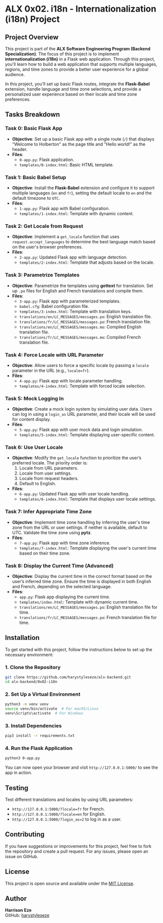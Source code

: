 # ALX 0x02. i18n - Internationalization (i18n) Project

## Project Overview

This project is part of the **ALX Software Engineering Program (Backend Specialization)**. The focus of this project is to implement **internationalization (i18n)** in a Flask web application. Through this project, you'll learn how to build a web application that supports multiple languages, regions, and time zones to provide a better user experience for a global audience.

In this project, you'll set up basic Flask routes, integrate the **Flask-Babel** extension, handle language and time zone selections, and provide a personalized user experience based on their locale and time zone preferences.

## Tasks Breakdown

### Task 0: Basic Flask App

- **Objective**: Set up a basic Flask app with a single route (`/`) that displays "Welcome to Holberton" as the page title and "Hello world!" as the header.
- **Files**:
  - `0-app.py`: Flask application.
  - `templates/0-index.html`: Basic HTML template.

### Task 1: Basic Babel Setup

- **Objective**: Install the **Flask-Babel** extension and configure it to support multiple languages (`en` and `fr`), setting the default locale to `en` and the default timezone to `UTC`.
- **Files**:
  - `1-app.py`: Flask app with Babel configuration.
  - `templates/1-index.html`: Template with dynamic content.
  
### Task 2: Get Locale from Request

- **Objective**: Implement a `get_locale` function that uses `request.accept_languages` to determine the best language match based on the user's browser preferences.
- **Files**:
  - `2-app.py`: Updated Flask app with language detection.
  - `templates/2-index.html`: Template that adjusts based on the locale.

### Task 3: Parametrize Templates

- **Objective**: Parametrize the templates using **gettext** for translation. Set up `.po` files for English and French translations and compile them.
- **Files**:
  - `3-app.py`: Flask app with parameterized templates.
  - `babel.cfg`: Babel configuration file.
  - `templates/3-index.html`: Template with translation keys.
  - `translations/en/LC_MESSAGES/messages.po`: English translation file.
  - `translations/fr/LC_MESSAGES/messages.po`: French translation file.
  - `translations/en/LC_MESSAGES/messages.mo`: Compiled English translation file.
  - `translations/fr/LC_MESSAGES/messages.mo`: Compiled French translation file.

### Task 4: Force Locale with URL Parameter

- **Objective**: Allow users to force a specific locale by passing a `locale` parameter in the URL (e.g., `locale=fr`).
- **Files**:
  - `4-app.py`: Flask app with locale parameter handling.
  - `templates/4-index.html`: Template with forced locale selection.

### Task 5: Mock Logging In

- **Objective**: Create a mock login system by simulating user data. Users can log in using a `login_as` URL parameter, and their locale will be used for content display.
- **Files**:
  - `5-app.py`: Flask app with user mock data and login simulation.
  - `templates/5-index.html`: Template displaying user-specific content.

### Task 6: Use User Locale

- **Objective**: Modify the `get_locale` function to prioritize the user’s preferred locale. The priority order is:
  1. Locale from URL parameters.
  2. Locale from user settings.
  3. Locale from request headers.
  4. Default to English.
- **Files**:
  - `6-app.py`: Updated Flask app with user locale handling.
  - `templates/6-index.html`: Template that displays user locale settings.

### Task 7: Infer Appropriate Time Zone

- **Objective**: Implement time zone handling by inferring the user's time zone from the URL or user settings. If neither is available, default to UTC. Validate the time zone using **pytz**.
- **Files**:
  - `7-app.py`: Flask app with time zone inference.
  - `templates/7-index.html`: Template displaying the user's current time based on their time zone.

### Task 8: Display the Current Time (Advanced)

- **Objective**: Display the current time in the correct format based on the user’s inferred time zone. Ensure the time is displayed in both English and French, depending on the selected language.
- **Files**:
  - `app.py`: Flask app displaying the current time.
  - `templates/index.html`: Template with dynamic current time.
  - `translations/en/LC_MESSAGES/messages.po`: English translation file for time.
  - `translations/fr/LC_MESSAGES/messages.po`: French translation file for time.

## Installation

To get started with this project, follow the instructions below to set up the necessary environment:

### 1. Clone the Repository

```bash
git clone https://github.com/harystyleseze/alx-backend.git
cd alx-backend/0x02-i18n
```

### 2. Set Up a Virtual Environment

```bash
python3 -m venv venv
source venv/bin/activate  # For macOS/Linux
venv\Scripts\activate  # For Windows
```

### 3. Install Dependencies

```bash
pip3 install -r requirements.txt
```

### 4. Run the Flask Application

```bash
python3 0-app.py
```

You can now open your browser and visit `http://127.0.0.1:5000/` to see the app in action.

## Testing

Test different translations and locales by using URL parameters:
- `http://127.0.0.1:5000/?locale=fr` for French.
- `http://127.0.0.1:5000/?locale=en` for English.
- `http://127.0.0.1:5000/?login_as=2` to log in as a user.

## Contributing

If you have suggestions or improvements for this project, feel free to fork the repository and create a pull request. For any issues, please open an issue on GitHub.

## License

This project is open source and available under the [MIT License](LICENSE).

## Author

**Harrison Eze**  
GitHub: [harystyleseze](https://github.com/harystyleseze)

